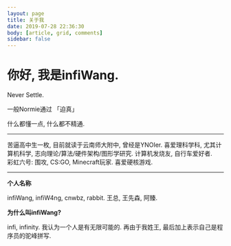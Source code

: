 ```yaml
---
layout: page
title: 关于我
date: 2019-07-28 22:36:30
body: [article, grid, comments]
sidebar: false
---
```

# 你好, 我是infiWang. 

Never Settle. 

一般Normie通过 「迫真」

什么都懂一点, 什么都不精通. 

----

苦逼高中生一枚, 目前就读于云南师大附中, 曾经是YNOIer.
喜爱理科学科, 尤其计算机科学, 志向理论/算法/硬件架构/图形学研究. 
计算机发烧友, 自行车爱好者.  
彩虹六号: 围攻, CS:GO, Minecraft玩家. 喜爱硬核游戏. 

----

**个人名称**

infiWang, infiW4ng, cnwbz, rabbit. 
王总, 王先森, 阿臻. 

**为什么叫infiWang?** 

infi, infinity. 我认为一个人是有无限可能的. 再由于我姓王, 最后加上表示自己是程序员的驼峰拼写. 